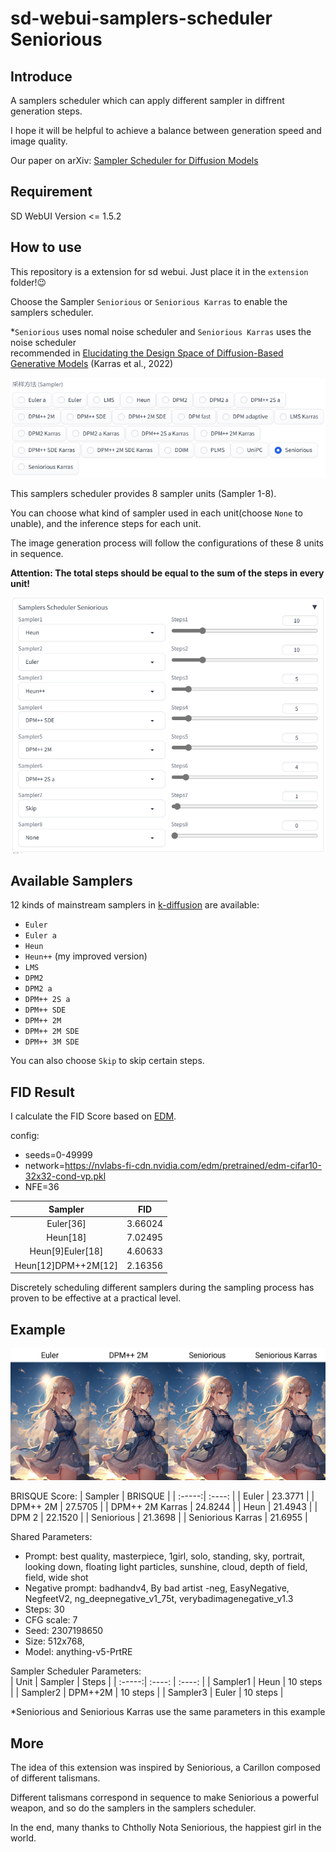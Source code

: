 # sd-webui-samplers-scheduler Seniorious

## Introduce
A samplers scheduler which can apply different sampler in diffrent generation steps.  

I hope it will be helpful to achieve a balance between generation speed and image quality.

Our paper on arXiv: [Sampler Scheduler for Diffusion Models](https://arxiv.org/abs/2311.06845)  

## Requirement
SD WebUI Version <= 1.5.2  

## How to use
This repository is a extension for sd webui. Just place it in the `extension` folder!😉  

Choose the Sampler `Seniorious` or `Seniorious Karras` to enable the samplers scheduler.  

*`Seniorious` uses nomal noise scheduler and `Seniorious Karras` uses the noise scheduler  
recommended in [Elucidating the Design Space of Diffusion-Based Generative Models](https://arxiv.org/abs/2206.00364) (Karras et al., 2022)  

![](https://github.com/Carzit/sd-webui-samplers-scheduler/blob/main/images/example0.PNG)


This samplers scheduler provides 8 sampler units (Sampler 1-8). 

You can choose what kind of sampler used in each unit(choose `None` to unable), and the inference steps for each unit.  

The image generation process will follow the configurations of these 8 units in sequence. 

**Attention: The total steps should be equal to the sum of the steps in every unit!**


![](https://github.com/Carzit/sd-webui-samplers-scheduler/blob/main/images/example1.PNG)

## Available Samplers
12 kinds of mainstream samplers in [k-diffusion](https://github.com/crowsonkb/k-diffusion) are available:  

- `Euler`
- `Euler a`
- `Heun`
- `Heun++` (my improved version)
- `LMS`
- `DPM2`
- `DPM2 a`
- `DPM++ 2S a`
- `DPM++ SDE`
- `DPM++ 2M`
- `DPM++ 2M SDE`
- `DPM++ 3M SDE`

You can also choose `Skip` to skip certain steps.

## FID Result
I calculate the FID Score based on [EDM](https://github.com/NVlabs/edm).

config:  
- seeds=0-49999  
- network=https://nvlabs-fi-cdn.nvidia.com/edm/pretrained/edm-cifar10-32x32-cond-vp.pkl  
- NFE=36
  
| Sampler | FID |
| :-----: | :----: |
| Euler[36] | 3.66024 | 
| Heun[18] | 7.02495 |  
| Heun[9]Euler[18] | 4.60633 | 
| Heun[12]DPM++2M[12] | 2.16356 |  

Discretely scheduling different samplers during the sampling process has proven to be effective at a practical level.
  
## Example
![](https://github.com/Carzit/sd-webui-samplers-scheduler/blob/main/images/example2.png)  

BRISQUE Score: 
| Sampler | BRISQUE |
| :-----:| :----: |
| Euler | 23.3771 |
| DPM++ 2M | 27.5705 |
| DPM++ 2M Karras | 24.8244 |
| Heun | 21.4943 |
| DPM 2 | 22.1520 |
| Seniorious | 21.3698 |
| Seniorious Karras | 21.6955 |  

Shared Parameters: 
- Prompt: best quality, masterpiece, 1girl, solo, standing, sky, portrait, looking down, floating light particles, sunshine, cloud, depth of field, field, wide shot
- Negative prompt: badhandv4, By bad artist -neg, EasyNegative, NegfeetV2, ng_deepnegative_v1_75t, verybadimagenegative_v1.3
- Steps: 30
- CFG scale: 7
- Seed: 2307198650
- Size: 512x768,
- Model: anything-v5-PrtRE  

Sampler Scheduler Parameters:  
| Unit | Sampler | Steps |
| :-----:| :----: | :----: |
| Sampler1 | Heun | 10 steps |
| Sampler2 | DPM++2M | 10 steps |
| Sampler3 | Euler | 10 steps |  

*Seniorious and Seniorious Karras use the same parameters in this example

## More
The idea of this extension was inspired by Seniorious, a Carillon composed of different talismans.  

Different talismans correspond in sequence to make Seniorious a powerful weapon, and so do the samplers in the samplers scheduler.  

In the end, many thanks to Chtholly Nota Seniorious, the happiest girl in the world.
